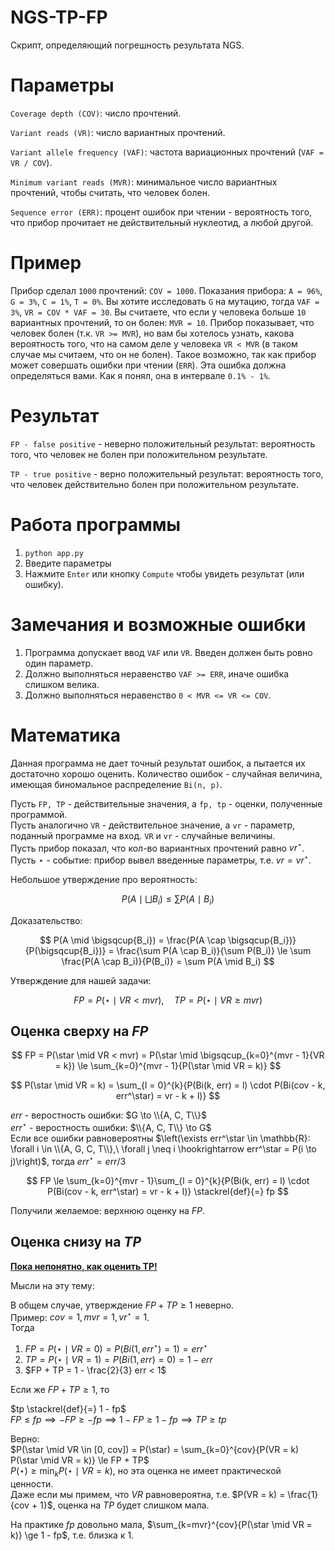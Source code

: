 # NGS-TP-FP

Скрипт, определяющий погрешность результата NGS.

# Параметры

`Coverage depth (COV)`: число прочтений.

`Variant reads (VR)`: число вариантных прочтений.

`Variant allele frequency (VAF)`: частота вариационных прочтений (`VAF = VR / COV`).

`Minimum variant reads (MVR)`: минимальное число вариантных прочтений, чтобы считать, что человек болен.

`Sequence error (ERR)`: процент ошибок при чтении - вероятность того, что прибор прочитает не действительный нуклеотид, а любой другой.

# Пример

Прибор сделал `1000` прочтений: `COV = 1000`.
Показания прибора: `A = 96%`, `G = 3%`, `C = 1%`, `T = 0%`.
Вы хотите исследовать `G` на мутацию, тогда `VAF = 3%`, `VR = COV * VAF = 30`.
Вы считаете, что если у человека больше `10` вариантных прочтений, то он болен: `MVR = 10`.
Прибор показывает, что человек болен (т.к. `VR >= MVR`), но вам бы хотелось узнать, какова вероятность того, что на самом деле у человека `VR < MVR` (в таком случае мы считаем, что он не болен).
Такое возможно, так как прибор может совершать ошибки при чтении (`ERR`).
Эта ошибка должна определяться вами. Как я понял, она в интервале `0.1% - 1%`.

# Результат

`FP - false positive` - неверно положительный результат: вероятность того, что человек не болен при положительном результате.

`TP - true positive` - верно положительный результат: вероятность того, что человек действительно болен при положительном результате.

# Работа программы

1. `python app.py`
2. Введите параметры
3. Нажмите `Enter` или кнопку `Compute` чтобы увидеть результат (или ошибку).

# Замечания и возможные ошибки

1. Программа допускает ввод `VAF` или `VR`. Введен должен быть ровно один параметр.
2. Должно выполняться неравенство `VAF >= ERR`, иначе ошибка слишком велика.
3. Должно выполняться неравенство `0 < MVR <= VR <= COV`.

# Математика

Данная программа не дает точный результат ошибок, а пытается их достаточно хорошо оценить.
Количество ошибок - случайная величина, имеющая биномальное распределение `Bi(n, p)`.

Пусть `FP, TP` - действительные значения, а `fp, tp` - оценки, полученные программой. \
Пусть аналогично `VR` - действительное значение, а `vr` - параметр, поданный программе на вход.
`VR` и `vr` - случайные величины. \
Пусть прибор показал, что кол-во вариантных прочтений равно $vr^\star$. \
Пусть $\star$ - событие: прибор вывел введенные параметры, т.е. $vr = vr^\star$.

Небольшое утверждение про вероятность:

$$
P(A \mid \bigsqcup{B_i}) \le \sum{P(A \mid B_i)}
$$

Доказательство:

$$
P(A \mid \bigsqcup{B_i}) =
\frac{P(A \cap \bigsqcup{B_i})}{P(\bigsqcup{B_i})} =
\frac{\sum P(A \cap B_i)}{\sum P(B_i)} \le
\sum \frac{P(A \cap B_i)}{P(B_i)} =
\sum P(A \mid B_i)
$$

Утверждение для нашей задачи:

$$
FP = P(\star \mid VR < mvr),\quad TP = P(\star \mid VR \ge mvr)
$$

## Оценка сверху на $FP$

$$
FP = P(\star \mid VR < mvr) =
P(\star \mid \bigsqcup_{k=0}^{mvr - 1}{VR = k}) \le
\sum_{k=0}^{mvr - 1}{P(\star \mid VR = k)}
$$

$$
P(\star \mid VR = k) = \sum_{l = 0}^{k}{P(Bi(k, err) = l) \cdot P(Bi(cov - k, err^\star) = vr - k + l)}
$$

$err$ - веростность ошибки: $G \to \\{A, C, T\\}$\
$err^\star$ - веростность ошибки: $\\{A, C, T\\} \to G$\
Если все ошибки равновероятны
$\left(\exists err^\star \in \mathbb{R}: \forall i \in \\{A, G, C, T\\},\ \forall j \neq i \hookrightarrow err^\star = P(i \to j)\right)$,
тогда $err^\star = err / 3$

$$
FP \le \sum_{k=0}^{mvr - 1}\sum_{l = 0}^{k}{P(Bi(k, err) = l) \cdot P(Bi(cov - k, err^\star) = vr - k + l)} \stackrel{def}{=} fp
$$

Получили желаемое: верхнюю оценку на $FP$.

## Оценка снизу на $TP$

<b><u>Пока непонятно, как оценить TP!</u></b>

Мысли на эту тему:

В общем случае, утверждение $FP + TP \ge 1$ неверно. \
Пример: $cov = 1, mvr = 1, vr^\star = 1$. \
Тогда

1. $FP = P(\star \mid VR = 0) = P(Bi(1, err^\star) = 1) = err^\star$
2. $TP = P(\star \mid VR = 1) = P(Bi(1, err) = 0) = 1 - err$
3. $FP + TP = 1 - \frac{2}{3} err < 1$

Если же $FP + TP \ge 1$, то

$tp \stackrel{def}{=} 1 - fp$\
$FP \le fp \implies -FP \ge -fp \implies 1 - FP \ge 1 - fp \implies 
TP \ge tp$

Верно: \
$P(\star \mid VR \in [0, cov]) = P(\star) = 
\sum_{k=0}^{cov}{P(VR = k) P(\star \mid VR = k)} \le
FP + TP$ \
$P(\star) \ge \min_k P(\star \mid VR = k)$, но эта оценка не имеет практической ценности. \
Даже если мы примем, что $VR$ равновероятна, т.е. $P(VR = k) = \frac{1}{cov + 1}$, оценка на $TP$ будет слишком мала.

На практике $fp$ довольно мала, $\sum_{k=mvr}^{cov}{P(\star \mid VR = k)} \ge 1 - fp$, т.е. близка к 1.
